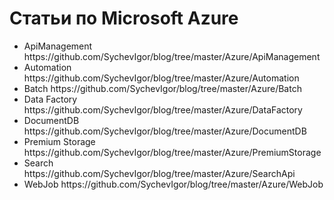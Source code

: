 Статьи по Microsoft Azure
==========
<ul>
<li>ApiManagement https://github.com/SychevIgor/blog/tree/master/Azure/ApiManagement</li>
<li>Automation https://github.com/SychevIgor/blog/tree/master/Azure/Automation</li>
<li>Batch https://github.com/SychevIgor/blog/tree/master/Azure/Batch</li>
<li>Data Factory https://github.com/SychevIgor/blog/tree/master/Azure/DataFactory</li>
<li>DocumentDB https://github.com/SychevIgor/blog/tree/master/Azure/DocumentDB</li>
<li>Premium Storage https://github.com/SychevIgor/blog/tree/master/Azure/PremiumStorage</li>
<li>Search https://github.com/SychevIgor/blog/tree/master/Azure/SearchApi</li>
<li>WebJob https://github.com/SychevIgor/blog/tree/master/Azure/WebJob</li>
</ul>

